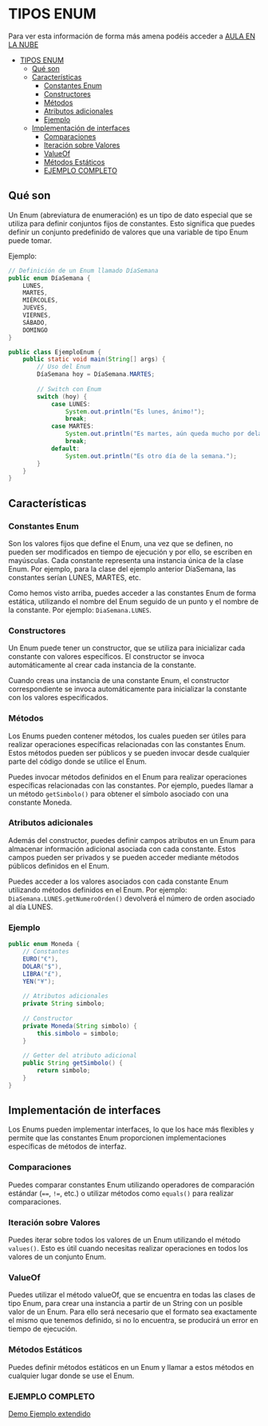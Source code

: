 # TIPOS ENUM

Para ver esta información de forma más amena podéis acceder a [AULA EN LA NUBE](https://www.youtube.com/watch?v=AkjbCun5kA8&list=PLG1qdjD__qH6ULjW5iN8E45m5nkaCNbUu&index=131)

<!-- TOC -->
* [TIPOS ENUM](#tipos-enum)
  * [Qué son](#qué-son)
  * [Características](#características)
    * [Constantes Enum](#constantes-enum)
    * [Constructores](#constructores)
    * [Métodos](#métodos)
    * [Atributos adicionales](#atributos-adicionales)
    * [Ejemplo](#ejemplo)
  * [Implementación de interfaces](#implementación-de-interfaces)
    * [Comparaciones](#comparaciones)
    * [Iteración sobre Valores](#iteración-sobre-valores)
    * [ValueOf](#valueof)
    * [Métodos Estáticos](#métodos-estáticos)
    * [EJEMPLO COMPLETO](#ejemplo-completo)
<!-- TOC -->

## Qué son

Un Enum (abreviatura de enumeración) es un tipo de dato especial que se utiliza para definir conjuntos fijos de 
constantes. Esto significa que puedes definir un conjunto predefinido de valores que una variable de tipo Enum puede tomar. 

Ejemplo:

```java
// Definición de un Enum llamado DíaSemana
public enum DíaSemana {
    LUNES,
    MARTES,
    MIÉRCOLES,
    JUEVES,
    VIERNES,
    SÁBADO,
    DOMINGO
}

public class EjemploEnum {
    public static void main(String[] args) {
        // Uso del Enum
        DíaSemana hoy = DíaSemana.MARTES;
        
        // Switch con Enum
        switch (hoy) {
            case LUNES:
                System.out.println("Es lunes, ánimo!");
                break;
            case MARTES:
                System.out.println("Es martes, aún queda mucho por delante.");
                break;
            default:
                System.out.println("Es otro día de la semana.");
        }
    }
}
```

## Características

### Constantes Enum

Son los valores fijos que define el Enum, una vez que se definen, no pueden ser modificados en tiempo de
ejecución y por ello, se escriben en mayúsculas. Cada constante representa una instancia única 
de la clase Enum. Por ejemplo, para la clase del ejemplo anterior DíaSemana, las constantes serían LUNES, MARTES, etc.

Como hemos visto arriba, puedes acceder a las constantes Enum de forma estática, utilizando el nombre del Enum seguido 
de un punto y el nombre de la constante. Por ejemplo: `DiaSemana.LUNES`.

### Constructores

Un Enum puede tener un constructor, que se utiliza para inicializar cada constante con valores 
específicos. El constructor se invoca automáticamente al crear cada instancia de la constante.

Cuando creas una instancia de una constante Enum, el constructor correspondiente se invoca automáticamente para inicializar la constante con los valores especificados.

### Métodos

Los Enums pueden contener métodos, los cuales pueden ser útiles para realizar operaciones específicas 
relacionadas con las constantes Enum. Estos métodos pueden ser públicos y se pueden invocar desde cualquier parte del código donde se utilice el Enum.

Puedes invocar métodos definidos en el Enum para realizar operaciones específicas relacionadas con las constantes. Por ejemplo, puedes llamar a un método `getSimbolo()` para obtener el símbolo asociado con una constante Moneda.

### Atributos adicionales

Además del constructor, puedes definir campos atributos en un Enum para almacenar 
información adicional asociada con cada constante. Estos campos pueden ser privados y se pueden acceder mediante métodos públicos definidos en el Enum.

Puedes acceder a los valores asociados con cada constante Enum utilizando métodos definidos en el Enum. Por ejemplo: `DiaSemana.LUNES.getNumeroOrden()` devolverá el número de orden asociado al día LUNES.

### Ejemplo

```java
public enum Moneda {
    // Constantes
    EURO("€"),
    DOLAR("$"),
    LIBRA("£"),
    YEN("¥");
    
    // Atributos adicionales
    private String simbolo;
    
    // Constructor
    private Moneda(String simbolo) {
        this.simbolo = simbolo;
    }
    
    // Getter del atributo adicional
    public String getSimbolo() {
        return simbolo;
    }
}
```

## Implementación de interfaces

Los Enums pueden implementar interfaces, lo que los hace más flexibles y permite
que las constantes Enum proporcionen implementaciones específicas de métodos de interfaz.

### Comparaciones

Puedes comparar constantes Enum utilizando operadores de comparación estándar (`==`, `!=`, etc.) o utilizar métodos como `equals()` para realizar comparaciones.

### Iteración sobre Valores

Puedes iterar sobre todos los valores de un Enum utilizando el método `values()`. Esto es útil cuando necesitas 
realizar operaciones en todos los valores de un conjunto Enum.

### ValueOf

Puedes utilizar el método valueOf, que se encuentra en todas las clases de tipo Enum, para crear una instancia a 
partir de un String con un posible valor de un Enum. Para ello será necesario que el formato sea exactamente el 
mismo que tenemos definido, si no lo encuentra, se producirá un error en tiempo de ejecución.

### Métodos Estáticos

Puedes definir métodos estáticos en un Enum y llamar a estos métodos en cualquier lugar donde se use el Enum.

### EJEMPLO COMPLETO

[Demo Ejemplo extendido](/teoria/enums/Planeta.java)
